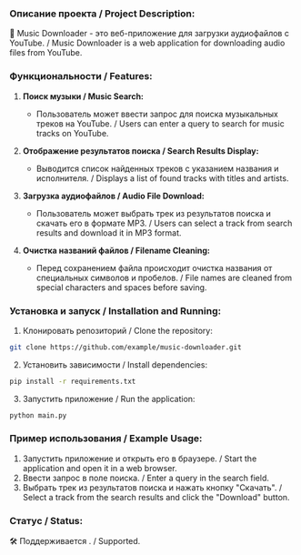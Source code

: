 ### Описание проекта / Project Description:

🎵 Music Downloader - это веб-приложение для загрузки аудиофайлов с YouTube.
/ Music Downloader is a web application for downloading audio files from YouTube.

### Функциональности / Features:

1. **Поиск музыки / Music Search:**  
   - Пользователь может ввести запрос для поиска музыкальных треков на YouTube.
   / Users can enter a query to search for music tracks on YouTube.

2. **Отображение результатов поиска / Search Results Display:**  
   - Выводится список найденных треков с указанием названия и исполнителя.
   / Displays a list of found tracks with titles and artists.

3. **Загрузка аудиофайлов / Audio File Download:**  
   - Пользователь может выбрать трек из результатов поиска и скачать его в формате MP3.
   / Users can select a track from search results and download it in MP3 format.

4. **Очистка названий файлов / Filename Cleaning:**  
   - Перед сохранением файла происходит очистка названия от специальных символов и пробелов.
   / File names are cleaned from special characters and spaces before saving.

### Установка и запуск / Installation and Running:

1. Клонировать репозиторий / Clone the repository:

```bash
git clone https://github.com/example/music-downloader.git
```

2. Установить зависимости / Install dependencies:

```bash
pip install -r requirements.txt
```

3. Запустить приложение / Run the application:

```bash
python main.py
```

### Пример использования / Example Usage:

1. Запустить приложение и открыть его в браузере.
   / Start the application and open it in a web browser.
2. Ввести запрос в поле поиска.
   / Enter a query in the search field.
3. Выбрать трек из результатов поиска и нажать кнопку "Скачать".
   / Select a track from the search results and click the "Download" button.

### Статус / Status:

🛠️ Поддерживается . / Supported.
